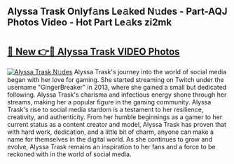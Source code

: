 ## Alyssa Trask Onlyf𝚊ns Le𝚊ked N𝚞des - Part-AQJ Photos Video - Hot Part Le𝚊ks zi2mk

# <h2><a href="http://ab27665.deff.icu/?id=Alyssa+Trask">🔗 New 👉🔴 Alyssa Trask VIDEO Photos</a></h2>

[![Alyssa Trask N𝚞des](https://i.imgur.com/rIISA9y.gif)](http://ab27665.deff.icu/?id=Alyssa+Trask)
Alyssa Trask's journey into the world of social media began with her love for gaming. She started streaming on Twitch under the username "GingerBreaker" in 2013, where she gained a small but dedicated following. Alyssa Trask's charisma and infectious energy shone through her streams, making her a popular figure in the gaming community. Alyssa Trask's rise to social media stardom is a testament to her resilience, creativity, and authenticity. From her humble beginnings as a gamer to her current status as a content creator and model, Alyssa Trask has proven that with hard work, dedication, and a little bit of charm, anyone can make a name for themselves in the digital world. As she continues to grow and evolve, Alyssa Trask remains an inspiration to her fans and a force to be reckoned with in the world of social media.
